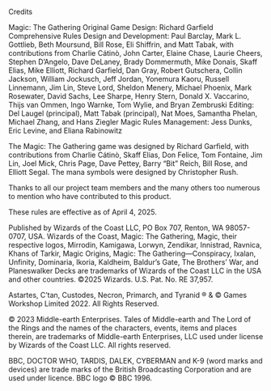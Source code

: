 Credits

Magic: The Gathering Original Game Design: Richard Garfield
Comprehensive Rules Design and Development: Paul Barclay, Mark L. Gottlieb, Beth Moursund, Bill Rose, Eli Shiffrin, and Matt Tabak, with contributions from Charlie Cátinò, John Carter, Elaine Chase, Laurie Cheers, Stephen D’Angelo, Dave DeLaney, Brady Dommermuth, Mike Donais, Skaff Elias, Mike Elliott, Richard Garfield, Dan Gray, Robert Gutschera, Collin Jackson, William Jockusch, Jeff Jordan, Yonemura Kaoru, Russell Linnemann, Jim Lin, Steve Lord, Sheldon Menery, Michael Phoenix, Mark Rosewater, David Sachs, Lee Sharpe, Henry Stern, Donald X. Vaccarino, Thijs van Ommen, Ingo Warnke, Tom Wylie, and Bryan Zembruski
Editing: Del Laugel (principal), Matt Tabak (principal), Nat Moes, Samantha Phelan, Michael Zhang, and Hans Ziegler
Magic Rules Management: Jess Dunks, Eric Levine, and Eliana Rabinowitz

The Magic: The Gathering game was designed by Richard Garfield, with contributions from Charlie Cátinò, Skaff Elias, Don Felice, Tom Fontaine, Jim Lin, Joel Mick, Chris Page, Dave Pettey, Barry “Bit” Reich, Bill Rose, and Elliott Segal. The mana symbols were designed by Christopher Rush.

Thanks to all our project team members and the many others too numerous to mention who have contributed to this product.












These rules are effective as of April 4, 2025.

Published by Wizards of the Coast LLC, PO Box 707, Renton, WA 98057-0707, USA. Wizards of the Coast, Magic: The Gathering, Magic, their respective logos, Mirrodin, Kamigawa, Lorwyn, Zendikar, Innistrad, Ravnica, Khans of Tarkir, Magic Origins, Magic: The Gathering—Conspiracy, Ixalan, Unfinity, Dominaria, Ikoria, Kaldheim, Baldur’s Gate, The Brothers’ War, and Planeswalker Decks are trademarks of Wizards of the Coast LLC in the USA and other countries. ©2025 Wizards. U.S. Pat. No. RE 37,957.

Astartes, C’tan, Custodes, Necron, Primarch, and Tyranid ® & © Games Workshop Limited 2022. All Rights Reserved.

© 2023 Middle-earth Enterprises. Tales of Middle-earth and The Lord of the Rings and the names of the characters, events, items and places therein, are trademarks of Middle-earth Enterprises, LLC used under license by Wizards of the Coast LLC. All rights reserved.

BBC, DOCTOR WHO, TARDIS, DALEK, CYBERMAN and K-9 (word marks and devices) are trade marks of the British Broadcasting Corporation and are used under licence. BBC logo © BBC 1996.

